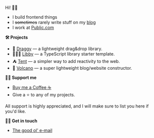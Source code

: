 Hi! 👋🏻

- I build frontend things
- I ~~sometimes~~ rarely write stuff on my [blog](https://itsmeseb.dev)
- I work at [Public.com](https://public.com)

**🛠️ Projects**

- 🐲 [Draggy](https://github.com/sebkolind/draggy) — a lightweight drag&drop library.
- 💆🏻‍♀️ [Libby](https://github.com/sebkolind/libby) — a TypeScript library starter template.
- ⛺ [Tent](https://github.com/tentjs/tent) — a simpler way to add reactivity to the web.
- 🌋 [Volcano](https://github.com/sebkolind/volcano) — a super lightweight blog/website constructor.

**🫶🏻 Support me**

- [Buy me a Coffee ☕](https://buymeacoffee.com/sebkolind)
- Give a ⭐ to any of my projects.

All support is highly appreciated, and I will make sure to list you here if you'd like.

**🤝🏻 Get in touch**

- [The good ol' e-mail](mailto:sks1993@gmail.com)

<!---
sebkolind/sebkolind is a ✨ special ✨ repository because its `README.md` (this file) appears on your GitHub profile.
You can click the Preview link to take a look at your changes.
--->
